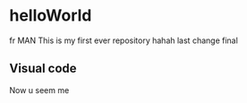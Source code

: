 # helloWorld

fr MAN
This is my first ever repository hahah
last change
final

## Visual code

Now u seem me
